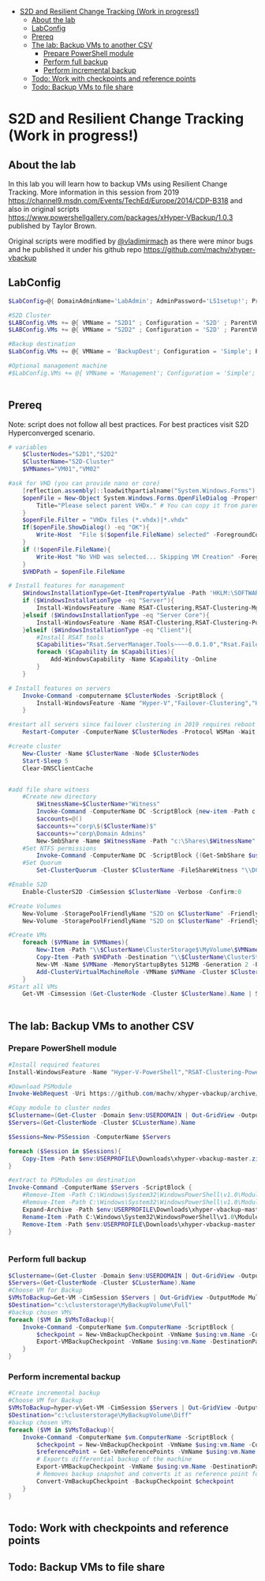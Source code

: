 <!-- TOC -->

- [S2D and Resilient Change Tracking (Work in progress!)](#s2d-and-resilient-change-tracking-work-in-progress)
    - [About the lab](#about-the-lab)
    - [LabConfig](#labconfig)
    - [Prereq](#prereq)
    - [The lab: Backup VMs to another CSV](#the-lab-backup-vms-to-another-csv)
        - [Prepare PowerShell module](#prepare-powershell-module)
        - [Perform full backup](#perform-full-backup)
        - [Perform incremental backup](#perform-incremental-backup)
    - [Todo: Work with checkpoints and reference points](#todo-work-with-checkpoints-and-reference-points)
    - [Todo: Backup VMs to file share](#todo-backup-vms-to-file-share)

<!-- /TOC -->

# S2D and Resilient Change Tracking (Work in progress!)

## About the lab

In this lab you will learn how to backup VMs using Resilient Change Tracking. More information in this session from 2019 https://channel9.msdn.com/Events/TechEd/Europe/2014/CDP-B318 and also in original scripts https://www.powershellgallery.com/packages/xHyper-VBackup/1.0.3 published by Taylor Brown.

Original scripts were modified by [@vladimirmach](https://twitter.com/vladimirmach) as there were minor bugs and he published it under his github repo https://github.com/machv/xhyper-vbackup

## LabConfig

```PowerShell
$LabConfig=@{ DomainAdminName='LabAdmin'; AdminPassword='LS1setup!'; Prefix = 'WSLab-'; SwitchName = 'LabSwitch'; DCEdition='4'; AdditionalNetworksConfig=@(); VMs=@()}

#S2D Cluster
$LABConfig.VMs += @{ VMName = "S2D1" ; Configuration = 'S2D' ; ParentVHD = 'Win2019Core_G2.vhdx'; SSDNumber = 0; SSDSize=800GB ; HDDNumber = 4; HDDSize= 4TB ; MemoryStartupBytes= 4GB ; NestedVirt=$True }
$LABConfig.VMs += @{ VMName = "S2D2" ; Configuration = 'S2D' ; ParentVHD = 'Win2019Core_G2.vhdx'; SSDNumber = 0; SSDSize=800GB ; HDDNumber = 4; HDDSize= 4TB ; MemoryStartupBytes= 4GB ; NestedVirt=$True }

#Backup destination
$LabConfig.VMs += @{ VMName = 'BackupDest'; Configuration = 'Simple'; ParentVHD = 'Win2019Core_G2.vhdx'; MemoryStartupBytes = 1GB; AddToolsVHD = $True }

#Optional management machine
#$LabConfig.VMs += @{ VMName = 'Management'; Configuration = 'Simple'; ParentVHD = 'Win1019H1_G2.vhdx'; MemoryStartupBytes = 2GB; MemoryMinimumBytes = 1GB; AddToolsVHD = $True }
 
```

## Prereq

Note: script does not follow all best practices. For best practices visit S2D Hyperconverged scenario.

```PowerShell
# variables
    $ClusterNodes="S2D1","S2D2"
    $ClusterName="S2D-Cluster"
    $VMNames="VM01","VM02"

#ask for VHD (you can provide nano or core)
    [reflection.assembly]::loadwithpartialname("System.Windows.Forms")
    $openFile = New-Object System.Windows.Forms.OpenFileDialog -Property @{
        Title="Please select parent VHDx." # You can copy it from parentdisks on the Hyper-V hosts somewhere into the lab and then browse for it"
    }
    $openFile.Filter = "VHDx files (*.vhdx)|*.vhdx" 
    If($openFile.ShowDialog() -eq "OK"){
        Write-Host  "File $($openfile.FileName) selected" -ForegroundColor Cyan
    } 
    if (!$openFile.FileName){
        Write-Host "No VHD was selected... Skipping VM Creation" -ForegroundColor Red
    }
    $VHDPath = $openFile.FileName

# Install features for management
    $WindowsInstallationType=Get-ItemPropertyValue -Path 'HKLM:\SOFTWARE\Microsoft\Windows NT\CurrentVersion\' -Name InstallationType
    if ($WindowsInstallationType -eq "Server"){
        Install-WindowsFeature -Name RSAT-Clustering,RSAT-Clustering-Mgmt,RSAT-Clustering-PowerShell,RSAT-Hyper-V-Tools
    }elseif ($WindowsInstallationType -eq "Server Core"){
        Install-WindowsFeature -Name RSAT-Clustering,RSAT-Clustering-PowerShell,RSAT-Hyper-V-Tools
    }elseif ($WindowsInstallationType -eq "Client"){
        #Install RSAT tools
        $Capabilities="Rsat.ServerManager.Tools~~~~0.0.1.0","Rsat.FailoverCluster.Management.Tools~~~~0.0.1.0","Rsat.ActiveDirectory.DS-LDS.Tools~~~~0.0.1.0"
        foreach ($Capability in $Capabilities){
            Add-WindowsCapability -Name $Capability -Online
        }
    }

# Install features on servers
    Invoke-Command -computername $ClusterNodes -ScriptBlock {
        Install-WindowsFeature -Name "Hyper-V","Failover-Clustering","Hyper-V-PowerShell","RSAT-Clustering-PowerShell" #RSAT is needed for Windows Admin Center if used
    }

#restart all servers since failover clustering in 2019 requires reboot
    Restart-Computer -ComputerName $ClusterNodes -Protocol WSMan -Wait -For PowerShell

#create cluster
    New-Cluster -Name $ClusterName -Node $ClusterNodes
    Start-Sleep 5
    Clear-DNSClientCache


#add file share witness
    #Create new directory
        $WitnessName=$ClusterName+"Witness"
        Invoke-Command -ComputerName DC -ScriptBlock {new-item -Path c:\Shares -Name $using:WitnessName -ItemType Directory}
        $accounts=@()
        $accounts+="corp\$($ClusterName)$"
        $accounts+="corp\Domain Admins"
        New-SmbShare -Name $WitnessName -Path "c:\Shares\$WitnessName" -FullAccess $accounts -CimSession DC
    #Set NTFS permissions
        Invoke-Command -ComputerName DC -ScriptBlock {(Get-SmbShare $using:WitnessName).PresetPathAcl | Set-Acl}
    #Set Quorum
        Set-ClusterQuorum -Cluster $ClusterName -FileShareWitness "\\DC\$WitnessName"

#Enable S2D
    Enable-ClusterS2D -CimSession $ClusterName -Verbose -Confirm:0

#Create Volumes
    New-Volume -StoragePoolFriendlyName "S2D on $ClusterName" -FriendlyName "MyVolume" -FileSystem CSVFS_ReFS -Size 1TB -CimSession $ClusterName
    New-Volume -StoragePoolFriendlyName "S2D on $ClusterName" -FriendlyName "MyBackupVolume" -FileSystem CSVFS_ReFS -Size 1TB -CimSession $ClusterName

#Create VMs
    foreach ($VMName in $VMNames){
        New-Item -Path "\\$ClusterName\ClusterStorage$\MyVolume\$VMName\Virtual Hard Disks" -ItemType Directory
        Copy-Item -Path $VHDPath -Destination "\\$ClusterName\ClusterStorage$\MyVolume\$VMName\Virtual Hard Disks\$VMName.vhdx" 
        New-VM -Name $VMName -MemoryStartupBytes 512MB -Generation 2 -Path "c:\ClusterStorage\MyVolume\" -VHDPath "c:\ClusterStorage\MyVolume\$VMName\Virtual Hard Disks\$VMName.vhdx" -CimSession ((Get-ClusterNode -Cluster $ClusterName).Name | Get-Random)
        Add-ClusterVirtualMachineRole -VMName $VMName -Cluster $ClusterName
    }
#Start all VMs
    Get-VM -Cimsession (Get-ClusterNode -Cluster $ClusterName).Name | Start-VM
 
```

## The lab: Backup VMs to another CSV

### Prepare PowerShell module

```PowerShell
#Install required features
Install-WindowsFeature -Name "Hyper-V-PowerShell","RSAT-Clustering-PowerShell","RSAT-AD-PowerShell"

#Download PSModule
Invoke-WebRequest -Uri https://github.com/machv/xhyper-vbackup/archive/master.zip -UseBasicParsing -OutFile $env:USERPROFILE\Downloads\xhyper-vbackup-master.zip

#Copy module to cluster nodes
$Clustername=(Get-Cluster -Domain $env:USERDOMAIN | Out-GridView -OutputMode Single).Name #Select failover cluster
$Servers=(Get-ClusterNode -Cluster $CLusterName).Name

$Sessions=New-PSSession -ComputerName $Servers

foreach ($Session in $Sessions){
    Copy-Item -Path $env:USERPROFILE\Downloads\xhyper-vbackup-master.zip -Destination $env:USERPROFILE\Downloads -ToSession $Session
}

#extract to PSModules on destination
Invoke-Command -ComputerName $Servers -ScriptBlock {
    #Remove-Item -Path C:\Windows\System32\WindowsPowerShell\v1.0\Modules\xhyper-vbackup-master -Force
    #Remove-Item -Path C:\Windows\System32\WindowsPowerShell\v1.0\Modules\xhyper-vbackup -Force
    Expand-Archive -Path $env:USERPROFILE\Downloads\xhyper-vbackup-master.zip -DestinationPath C:\Windows\System32\WindowsPowerShell\v1.0\Modules\ -Force
    Rename-Item -Path C:\Windows\System32\WindowsPowerShell\v1.0\Modules\xhyper-vbackup-master -NewName xhyper-vbackup
    Remove-Item -Path $env:USERPROFILE\Downloads\xhyper-vbackup-master.zip
}
 
```

### Perform full backup

```PowerShell
$Clustername=(Get-Cluster -Domain $env:USERDOMAIN | Out-GridView -OutputMode Single).Name #Select failover cluster
$Servers=(Get-ClusterNode -Cluster $CLusterName).Name
#Choose VM for Backup
$VMsToBackup=Get-VM -CimSession $Servers | Out-GridView -OutputMode Multiple
$Destination="c:\clusterstorage\MyBackupVolume\Full"
#backup chosen VMs
foreach ($VM in $VMsToBackup){
    Invoke-Command -ComputerName $vm.ComputerName -ScriptBlock {
        $checkpoint = New-VmBackupCheckpoint -VmName $using:vm.Name -ConsistencyLevel CrashConsistent
        Export-VMBackupCheckpoint -VmName $using:vm.Name -DestinationPath $using:destination\$($using:vm.name) -BackupCheckpoint $checkpoint
    }
}

```

### Perform incremental backup

```PowerShell
#Create incremental backup
#Choose VM for Backup
$VMsToBackup=hyper-v\Get-VM -CimSession $Servers | Out-GridView -OutputMode Multiple
$Destination="c:\clusterstorage\MyBackupVolume\Diff"
#backup chosen VMs
foreach ($VM in $VMsToBackup){
    Invoke-Command -ComputerName $vm.ComputerName -ScriptBlock {
        $checkpoint = New-VmBackupCheckpoint -VmName $using:vm.Name -ConsistencyLevel CrashConsistent
        $referencePoint = Get-VmReferencePoints -VmName $using:vm.Name
        # Exports differential backup of the machine 
        Export-VMBackupCheckpoint -VmName $using:vm.Name -DestinationPath $using:destination\$($using:vm.name) -BackupCheckpoint $checkpoint -ReferencePoint $referencePoint
        # Removes backup snapshot and converts it as reference point for future incremental backups
        Convert-VmBackupCheckpoint -BackupCheckpoint $checkpoint
    }
}
 
```

## Todo: Work with checkpoints and reference points

## Todo: Backup VMs to file share
